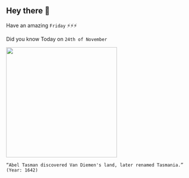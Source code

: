 ## Hey there 👋
Have an amazing `Friday` ⚡⚡⚡

Did you know Today on `24th of November`
 
 [<img src="https://upload.wikimedia.org/wikipedia/commons/6/68/Van_Diemen%27s_Land_%2815202418751%29.jpg" width="300" />](https://en.wikipedia.org/wiki/Van_Diemen%27s_Land) 
 ```
“Abel Tasman discovered Van Diemen's land, later renamed Tasmania.” (Year: 1642)
```

